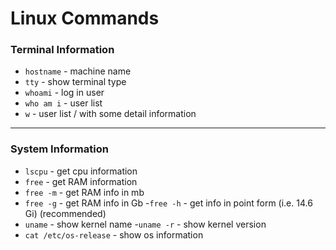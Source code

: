 # Linux Commands

### Terminal Information

- `hostname` - machine name 
- `tty` - show terminal type
- `whoami` - log in user
- `who am i` - user list 
-	`w` - user list / with some detail information
  ---

### System Information

- `lscpu` - get cpu information
-	`free` - get RAM information 
  - `free -m` - get RAM info in mb
  - `free -g` - get RAM info in Gb
  -`free -h` - get info in point form (i.e. 14.6 Gi) (recommended)
- `uname` - show kernel name 
  -`uname -r` - show kernel version
-	`cat /etc/os-release` - show os information
